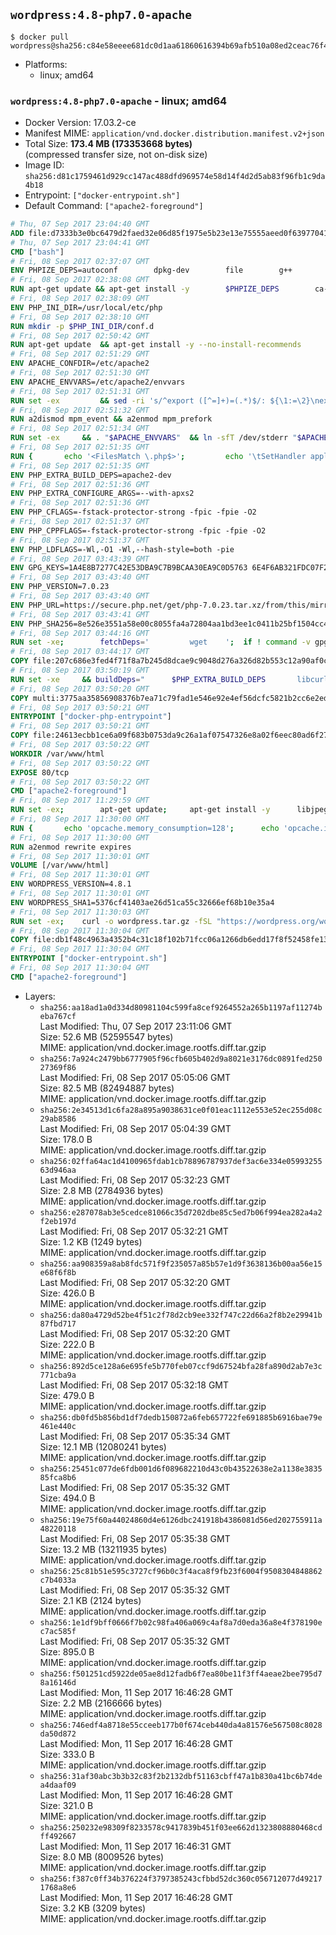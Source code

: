 ## `wordpress:4.8-php7.0-apache`

```console
$ docker pull wordpress@sha256:c84e58eeee681dc0d1aa61860616394b69afb510a08ed2ceac76f45e12fac874
```

-	Platforms:
	-	linux; amd64

### `wordpress:4.8-php7.0-apache` - linux; amd64

-	Docker Version: 17.03.2-ce
-	Manifest MIME: `application/vnd.docker.distribution.manifest.v2+json`
-	Total Size: **173.4 MB (173353668 bytes)**  
	(compressed transfer size, not on-disk size)
-	Image ID: `sha256:d81c1759461d929cc147ac488dfd969574e58d14f4d2d5ab83f96fb1c9da4b18`
-	Entrypoint: `["docker-entrypoint.sh"]`
-	Default Command: `["apache2-foreground"]`

```dockerfile
# Thu, 07 Sep 2017 23:04:40 GMT
ADD file:d7333b3e0bc6479d2faed32e06d85f1975e5b23e13e75555aeed0f639770413b in / 
# Thu, 07 Sep 2017 23:04:41 GMT
CMD ["bash"]
# Fri, 08 Sep 2017 02:37:07 GMT
ENV PHPIZE_DEPS=autoconf 		dpkg-dev 		file 		g++ 		gcc 		libc-dev 		libpcre3-dev 		make 		pkg-config 		re2c
# Fri, 08 Sep 2017 02:38:08 GMT
RUN apt-get update && apt-get install -y 		$PHPIZE_DEPS 		ca-certificates 		curl 		libedit2 		libsqlite3-0 		libxml2 		xz-utils 	--no-install-recommends && rm -r /var/lib/apt/lists/*
# Fri, 08 Sep 2017 02:38:09 GMT
ENV PHP_INI_DIR=/usr/local/etc/php
# Fri, 08 Sep 2017 02:38:10 GMT
RUN mkdir -p $PHP_INI_DIR/conf.d
# Fri, 08 Sep 2017 02:50:42 GMT
RUN apt-get update 	&& apt-get install -y --no-install-recommends 		apache2 	&& rm -rf /var/lib/apt/lists/*
# Fri, 08 Sep 2017 02:51:29 GMT
ENV APACHE_CONFDIR=/etc/apache2
# Fri, 08 Sep 2017 02:51:30 GMT
ENV APACHE_ENVVARS=/etc/apache2/envvars
# Fri, 08 Sep 2017 02:51:31 GMT
RUN set -ex 		&& sed -ri 's/^export ([^=]+)=(.*)$/: ${\1:=\2}\nexport \1/' "$APACHE_ENVVARS" 		&& . "$APACHE_ENVVARS" 	&& for dir in 		"$APACHE_LOCK_DIR" 		"$APACHE_RUN_DIR" 		"$APACHE_LOG_DIR" 		/var/www/html 	; do 		rm -rvf "$dir" 		&& mkdir -p "$dir" 		&& chown -R "$APACHE_RUN_USER:$APACHE_RUN_GROUP" "$dir"; 	done
# Fri, 08 Sep 2017 02:51:32 GMT
RUN a2dismod mpm_event && a2enmod mpm_prefork
# Fri, 08 Sep 2017 02:51:34 GMT
RUN set -ex 	&& . "$APACHE_ENVVARS" 	&& ln -sfT /dev/stderr "$APACHE_LOG_DIR/error.log" 	&& ln -sfT /dev/stdout "$APACHE_LOG_DIR/access.log" 	&& ln -sfT /dev/stdout "$APACHE_LOG_DIR/other_vhosts_access.log"
# Fri, 08 Sep 2017 02:51:35 GMT
RUN { 		echo '<FilesMatch \.php$>'; 		echo '\tSetHandler application/x-httpd-php'; 		echo '</FilesMatch>'; 		echo; 		echo 'DirectoryIndex disabled'; 		echo 'DirectoryIndex index.php index.html'; 		echo; 		echo '<Directory /var/www/>'; 		echo '\tOptions -Indexes'; 		echo '\tAllowOverride All'; 		echo '</Directory>'; 	} | tee "$APACHE_CONFDIR/conf-available/docker-php.conf" 	&& a2enconf docker-php
# Fri, 08 Sep 2017 02:51:35 GMT
ENV PHP_EXTRA_BUILD_DEPS=apache2-dev
# Fri, 08 Sep 2017 02:51:36 GMT
ENV PHP_EXTRA_CONFIGURE_ARGS=--with-apxs2
# Fri, 08 Sep 2017 02:51:36 GMT
ENV PHP_CFLAGS=-fstack-protector-strong -fpic -fpie -O2
# Fri, 08 Sep 2017 02:51:37 GMT
ENV PHP_CPPFLAGS=-fstack-protector-strong -fpic -fpie -O2
# Fri, 08 Sep 2017 02:51:37 GMT
ENV PHP_LDFLAGS=-Wl,-O1 -Wl,--hash-style=both -pie
# Fri, 08 Sep 2017 03:43:39 GMT
ENV GPG_KEYS=1A4E8B7277C42E53DBA9C7B9BCAA30EA9C0D5763 6E4F6AB321FDC07F2C332E3AC2BF0BC433CFC8B3
# Fri, 08 Sep 2017 03:43:40 GMT
ENV PHP_VERSION=7.0.23
# Fri, 08 Sep 2017 03:43:40 GMT
ENV PHP_URL=https://secure.php.net/get/php-7.0.23.tar.xz/from/this/mirror PHP_ASC_URL=https://secure.php.net/get/php-7.0.23.tar.xz.asc/from/this/mirror
# Fri, 08 Sep 2017 03:43:41 GMT
ENV PHP_SHA256=8e526e3551a58e00c8055fa4a72804aa1bd3ee1c0411b25bf1504cc4992609df PHP_MD5=
# Fri, 08 Sep 2017 03:44:16 GMT
RUN set -xe; 		fetchDeps=' 		wget 	'; 	if ! command -v gpg > /dev/null; then 		fetchDeps="$fetchDeps 			dirmngr 			gnupg2 		"; 	fi; 	apt-get update; 	apt-get install -y --no-install-recommends $fetchDeps; 	rm -rf /var/lib/apt/lists/*; 		mkdir -p /usr/src; 	cd /usr/src; 		wget -O php.tar.xz "$PHP_URL"; 		if [ -n "$PHP_SHA256" ]; then 		echo "$PHP_SHA256 *php.tar.xz" | sha256sum -c -; 	fi; 	if [ -n "$PHP_MD5" ]; then 		echo "$PHP_MD5 *php.tar.xz" | md5sum -c -; 	fi; 		if [ -n "$PHP_ASC_URL" ]; then 		wget -O php.tar.xz.asc "$PHP_ASC_URL"; 		export GNUPGHOME="$(mktemp -d)"; 		for key in $GPG_KEYS; do 			gpg --keyserver ha.pool.sks-keyservers.net --recv-keys "$key"; 		done; 		gpg --batch --verify php.tar.xz.asc php.tar.xz; 		rm -rf "$GNUPGHOME"; 	fi; 		apt-get purge -y --auto-remove -o APT::AutoRemove::RecommendsImportant=false $fetchDeps
# Fri, 08 Sep 2017 03:44:17 GMT
COPY file:207c686e3fed4f71f8a7b245d8dcae9c9048d276a326d82b553c12a90af0c0ca in /usr/local/bin/ 
# Fri, 08 Sep 2017 03:50:19 GMT
RUN set -xe 	&& buildDeps=" 		$PHP_EXTRA_BUILD_DEPS 		libcurl4-openssl-dev 		libedit-dev 		libsqlite3-dev 		libssl-dev 		libxml2-dev 		zlib1g-dev 	" 	&& apt-get update && apt-get install -y $buildDeps --no-install-recommends && rm -rf /var/lib/apt/lists/* 		&& export CFLAGS="$PHP_CFLAGS" 		CPPFLAGS="$PHP_CPPFLAGS" 		LDFLAGS="$PHP_LDFLAGS" 	&& docker-php-source extract 	&& cd /usr/src/php 	&& gnuArch="$(dpkg-architecture --query DEB_BUILD_GNU_TYPE)" 	&& debMultiarch="$(dpkg-architecture --query DEB_BUILD_MULTIARCH)" 	&& if [ ! -d /usr/include/curl ]; then 		ln -sT "/usr/include/$debMultiarch/curl" /usr/local/include/curl; 	fi 	&& ./configure 		--build="$gnuArch" 		--with-config-file-path="$PHP_INI_DIR" 		--with-config-file-scan-dir="$PHP_INI_DIR/conf.d" 				--disable-cgi 				--enable-ftp 		--enable-mbstring 		--enable-mysqlnd 				--with-curl 		--with-libedit 		--with-openssl 		--with-zlib 				--with-pcre-regex=/usr 		--with-libdir="lib/$debMultiarch" 				$PHP_EXTRA_CONFIGURE_ARGS 	&& make -j "$(nproc)" 	&& make install 	&& { find /usr/local/bin /usr/local/sbin -type f -executable -exec strip --strip-all '{}' + || true; } 	&& make clean 	&& cd / 	&& docker-php-source delete 		&& apt-get purge -y --auto-remove -o APT::AutoRemove::RecommendsImportant=false $buildDeps 		&& pecl update-channels 	&& rm -rf /tmp/pear ~/.pearrc
# Fri, 08 Sep 2017 03:50:20 GMT
COPY multi:3775aa35856908376b7ea71c79fad1e546e92e4ef56dcfc5821b2cc6e2ed6cdc in /usr/local/bin/ 
# Fri, 08 Sep 2017 03:50:21 GMT
ENTRYPOINT ["docker-php-entrypoint"]
# Fri, 08 Sep 2017 03:50:21 GMT
COPY file:24613ecbb1ce6a09f683b0753da9c26a1af07547326e8a02f6eec80ad6f2774a in /usr/local/bin/ 
# Fri, 08 Sep 2017 03:50:22 GMT
WORKDIR /var/www/html
# Fri, 08 Sep 2017 03:50:22 GMT
EXPOSE 80/tcp
# Fri, 08 Sep 2017 03:50:22 GMT
CMD ["apache2-foreground"]
# Fri, 08 Sep 2017 11:29:59 GMT
RUN set -ex; 		apt-get update; 	apt-get install -y 		libjpeg-dev 		libpng-dev 	; 	rm -rf /var/lib/apt/lists/*; 		docker-php-ext-configure gd --with-png-dir=/usr --with-jpeg-dir=/usr; 	docker-php-ext-install gd mysqli opcache
# Fri, 08 Sep 2017 11:30:00 GMT
RUN { 		echo 'opcache.memory_consumption=128'; 		echo 'opcache.interned_strings_buffer=8'; 		echo 'opcache.max_accelerated_files=4000'; 		echo 'opcache.revalidate_freq=2'; 		echo 'opcache.fast_shutdown=1'; 		echo 'opcache.enable_cli=1'; 	} > /usr/local/etc/php/conf.d/opcache-recommended.ini
# Fri, 08 Sep 2017 11:30:00 GMT
RUN a2enmod rewrite expires
# Fri, 08 Sep 2017 11:30:01 GMT
VOLUME [/var/www/html]
# Fri, 08 Sep 2017 11:30:01 GMT
ENV WORDPRESS_VERSION=4.8.1
# Fri, 08 Sep 2017 11:30:01 GMT
ENV WORDPRESS_SHA1=5376cf41403ae26d51ca55c32666ef68b10e35a4
# Fri, 08 Sep 2017 11:30:03 GMT
RUN set -ex; 	curl -o wordpress.tar.gz -fSL "https://wordpress.org/wordpress-${WORDPRESS_VERSION}.tar.gz"; 	echo "$WORDPRESS_SHA1 *wordpress.tar.gz" | sha1sum -c -; 	tar -xzf wordpress.tar.gz -C /usr/src/; 	rm wordpress.tar.gz; 	chown -R www-data:www-data /usr/src/wordpress
# Fri, 08 Sep 2017 11:30:04 GMT
COPY file:db1f48c4963a4352b4c31c18f102b71fcc06a1266db6edd17f8f52458fe13130 in /usr/local/bin/ 
# Fri, 08 Sep 2017 11:30:04 GMT
ENTRYPOINT ["docker-entrypoint.sh"]
# Fri, 08 Sep 2017 11:30:04 GMT
CMD ["apache2-foreground"]
```

-	Layers:
	-	`sha256:aa18ad1a0d334d80981104c599fa8cef9264552a265b1197af11274beba767cf`  
		Last Modified: Thu, 07 Sep 2017 23:11:06 GMT  
		Size: 52.6 MB (52595547 bytes)  
		MIME: application/vnd.docker.image.rootfs.diff.tar.gzip
	-	`sha256:7a924c2479bb6777905f96cfb605b402d9a8021e3176dc0891fed25027369f86`  
		Last Modified: Fri, 08 Sep 2017 05:05:06 GMT  
		Size: 82.5 MB (82494887 bytes)  
		MIME: application/vnd.docker.image.rootfs.diff.tar.gzip
	-	`sha256:2e34513d1c6fa28a895a9038631ce0f01eac1112e553e52ec255d08c29ab8586`  
		Last Modified: Fri, 08 Sep 2017 05:04:39 GMT  
		Size: 178.0 B  
		MIME: application/vnd.docker.image.rootfs.diff.tar.gzip
	-	`sha256:02ffa64ac1d4100965fdab1cb78896787937def3ac6e334e0599325563d946aa`  
		Last Modified: Fri, 08 Sep 2017 05:32:23 GMT  
		Size: 2.8 MB (2784936 bytes)  
		MIME: application/vnd.docker.image.rootfs.diff.tar.gzip
	-	`sha256:e287078ab3e5cedce81066c35d7202dbe85c5ed7b06f994ea282a4a2f2eb197d`  
		Last Modified: Fri, 08 Sep 2017 05:32:21 GMT  
		Size: 1.2 KB (1249 bytes)  
		MIME: application/vnd.docker.image.rootfs.diff.tar.gzip
	-	`sha256:aa908359a8ab8fdc571f9f235057a85b57e1d9f3638136b00aa56e15e68f6f8b`  
		Last Modified: Fri, 08 Sep 2017 05:32:20 GMT  
		Size: 426.0 B  
		MIME: application/vnd.docker.image.rootfs.diff.tar.gzip
	-	`sha256:da80a4729d52be4f51c2f78d2cb9ee332f747c22d66a2f8b2e29941b87fbd717`  
		Last Modified: Fri, 08 Sep 2017 05:32:20 GMT  
		Size: 222.0 B  
		MIME: application/vnd.docker.image.rootfs.diff.tar.gzip
	-	`sha256:892d5ce128a6e695fe5b770feb07ccf9d67524bfa28fa890d2ab7e3c771cba9a`  
		Last Modified: Fri, 08 Sep 2017 05:32:18 GMT  
		Size: 479.0 B  
		MIME: application/vnd.docker.image.rootfs.diff.tar.gzip
	-	`sha256:db0fd5b856bd1df7dedb150872a6feb657722fe691885b6916bae79e461e440c`  
		Last Modified: Fri, 08 Sep 2017 05:35:34 GMT  
		Size: 12.1 MB (12080241 bytes)  
		MIME: application/vnd.docker.image.rootfs.diff.tar.gzip
	-	`sha256:25451c077de6fdb001d6f089682210d43c0b43522638e2a1138e383585fca8b6`  
		Last Modified: Fri, 08 Sep 2017 05:35:32 GMT  
		Size: 494.0 B  
		MIME: application/vnd.docker.image.rootfs.diff.tar.gzip
	-	`sha256:19e75f60a44024860d4e6126dbc241918b4386081d56ed202755911a48220118`  
		Last Modified: Fri, 08 Sep 2017 05:35:38 GMT  
		Size: 13.2 MB (13211935 bytes)  
		MIME: application/vnd.docker.image.rootfs.diff.tar.gzip
	-	`sha256:25c81b51e595c3727cf96b0c3f4aca8f9fb23f6004f9508304848862c7b4033a`  
		Last Modified: Fri, 08 Sep 2017 05:35:32 GMT  
		Size: 2.1 KB (2124 bytes)  
		MIME: application/vnd.docker.image.rootfs.diff.tar.gzip
	-	`sha256:1e1df9bff0666f7b02c98fa406a069c4af8a7d0eda36a8e4f378190ec7ac585f`  
		Last Modified: Fri, 08 Sep 2017 05:35:32 GMT  
		Size: 895.0 B  
		MIME: application/vnd.docker.image.rootfs.diff.tar.gzip
	-	`sha256:f501251cd5922de05ae8d12fadb6f7ea80be11f3ff4aeae2bee795d78a16146d`  
		Last Modified: Mon, 11 Sep 2017 16:46:28 GMT  
		Size: 2.2 MB (2166666 bytes)  
		MIME: application/vnd.docker.image.rootfs.diff.tar.gzip
	-	`sha256:746edf4a8718e55cceeb177b0f674ceb440da4a81576e567508c8028da50d872`  
		Last Modified: Mon, 11 Sep 2017 16:46:28 GMT  
		Size: 333.0 B  
		MIME: application/vnd.docker.image.rootfs.diff.tar.gzip
	-	`sha256:31af30abc3b3b32c83f2b2132dbf51163cbff47a1b830a41bc6b74dea4daaf09`  
		Last Modified: Mon, 11 Sep 2017 16:46:28 GMT  
		Size: 321.0 B  
		MIME: application/vnd.docker.image.rootfs.diff.tar.gzip
	-	`sha256:250232e98309f8233578c9417839b451f03ee662d1323808880468cdff492667`  
		Last Modified: Mon, 11 Sep 2017 16:46:31 GMT  
		Size: 8.0 MB (8009526 bytes)  
		MIME: application/vnd.docker.image.rootfs.diff.tar.gzip
	-	`sha256:f387c0ff34b376224f3797385243cfbbd52dc360c056712077d492171768a8e6`  
		Last Modified: Mon, 11 Sep 2017 16:46:28 GMT  
		Size: 3.2 KB (3209 bytes)  
		MIME: application/vnd.docker.image.rootfs.diff.tar.gzip
